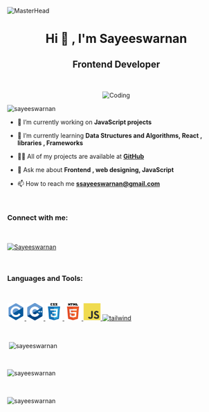 ![MasterHead](https://www.audienceplanet.com/root/template/1//images/web-development.gif)
<h1 align="center">Hi 👋 , I'm Sayeeswarnan</h1>
<h2 align="center" >Frontend Developer</h2> <br>
<p align="center">
<img align="center" alt="Coding" width="450" src="http://www.web24zone.com/wp-content/uploads/2022/09/2c778e_89d09c380b7b4a09bcdbcb329c4734b3_mv2.gif"><br>

<p align="left"> <img src="https://komarev.com/ghpvc/?username=sayeeswarnan&label=Profile%20views&color=0e75b6&style=flat" alt="sayeeswarnan" /> </p>

- 🔭 I’m currently working on **JavaScript projects**

- 🌱 I’m currently learning **Data Structures and Algorithms, React , libraries , Frameworks**

- 👨‍💻 All of my projects are available at [**GitHub**](https://github.com/sayeeswarnan?tab=repositories)
  
- 💬 Ask me about **Frontend , web designing, JavaScript**

- 📫 How to reach me **ssayeeswarnan@gmail.com**

<br>
<h3 align="left">Connect with me:</h3>
<br>
<p align="left">
<a href="https://www.linkedin.com/in/sayeeswarnan/" target="blank"><img align="center" src="https://raw.githubusercontent.com/rahuldkjain/github-profile-readme-generator/master/src/images/icons/Social/linked-in-alt.svg" alt="Sayeeswarnan" height="30" width="40" /></a>
</p><br>

<h3 align="left">Languages and Tools:</h3>
<br>
<p align="left"> <a href="https://www.cprogramming.com/" target="_blank" rel="noreferrer"> <img src="https://raw.githubusercontent.com/devicons/devicon/master/icons/c/c-original.svg" alt="c" width="40" height="40"/> </a> <a href="https://www.w3schools.com/cpp/" target="_blank" rel="noreferrer"> <img src="https://raw.githubusercontent.com/devicons/devicon/master/icons/cplusplus/cplusplus-original.svg" alt="cplusplus" width="40" height="40"/> </a> <a href="https://www.w3schools.com/css/" target="_blank" rel="noreferrer"> <img src="https://raw.githubusercontent.com/devicons/devicon/master/icons/css3/css3-original-wordmark.svg" alt="css3" width="40" height="40"/> </a> <a href="https://www.w3.org/html/" target="_blank" rel="noreferrer"> <img src="https://raw.githubusercontent.com/devicons/devicon/master/icons/html5/html5-original-wordmark.svg" alt="html5" width="40" height="40"/> </a> <a href="https://developer.mozilla.org/en-US/docs/Web/JavaScript" target="_blank" rel="noreferrer"> <img src="https://raw.githubusercontent.com/devicons/devicon/master/icons/javascript/javascript-original.svg" alt="javascript" width="40" height="40"/> </a> <a href="https://tailwindcss.com/" target="_blank" rel="noreferrer"> <img src="https://www.vectorlogo.zone/logos/tailwindcss/tailwindcss-icon.svg" alt="tailwind" width="40" height="40"/> </a> </p><br>

<p>&nbsp;<img align="center" src="https://github-readme-stats.vercel.app/api?username=sayeeswarnan&show_icons=true&theme=dark&locale=en" alt="sayeeswarnan" /></p><br>

<p><img align="center" src="https://github-readme-streak-stats.herokuapp.com/?user=sayeeswarnan&theme=dark" alt="sayeeswarnan" /></p><br/>

<p><img align="center" src="https://github-readme-stats.vercel.app/api/top-langs?username=sayeeswarnan&show_icons=true&theme=dark&locale=en&layout=compact" alt="sayeeswarnan" /></p><br>
</p>
